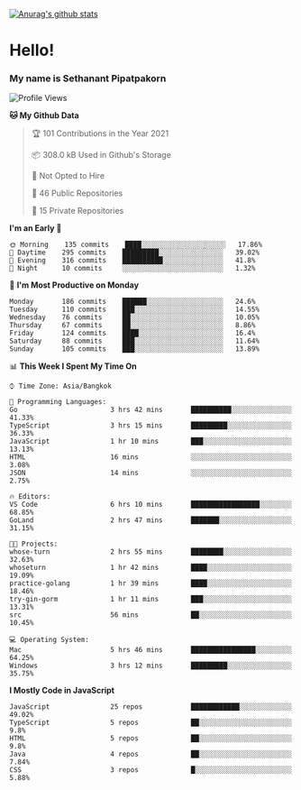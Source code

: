 [![Anurag's github stats](https://github-readme-stats.vercel.app/api?username=thetkpark&count_private=true&show_icons=true&theme=dracula)](https://github.com/anuraghazra/github-readme-stats)

# Hello!
### My name is Sethanant Pipatpakorn

<!--START_SECTION:waka-->
![Profile Views](http://img.shields.io/badge/Profile%20Views-8-blue)

**🐱 My Github Data** 

> 🏆 101 Contributions in the Year 2021
 > 
> 📦 308.0 kB Used in Github's Storage 
 > 
> 🚫 Not Opted to Hire
 > 
> 📜 46 Public Repositories 
 > 
> 🔑 15 Private Repositories  
 > 
**I'm an Early 🐤** 

```text
🌞 Morning    135 commits    ████░░░░░░░░░░░░░░░░░░░░░   17.86% 
🌆 Daytime    295 commits    █████████░░░░░░░░░░░░░░░░   39.02% 
🌃 Evening    316 commits    ██████████░░░░░░░░░░░░░░░   41.8% 
🌙 Night      10 commits     ░░░░░░░░░░░░░░░░░░░░░░░░░   1.32%

```
📅 **I'm Most Productive on Monday** 

```text
Monday       186 commits    ██████░░░░░░░░░░░░░░░░░░░   24.6% 
Tuesday      110 commits    ███░░░░░░░░░░░░░░░░░░░░░░   14.55% 
Wednesday    76 commits     ██░░░░░░░░░░░░░░░░░░░░░░░   10.05% 
Thursday     67 commits     ██░░░░░░░░░░░░░░░░░░░░░░░   8.86% 
Friday       124 commits    ████░░░░░░░░░░░░░░░░░░░░░   16.4% 
Saturday     88 commits     ███░░░░░░░░░░░░░░░░░░░░░░   11.64% 
Sunday       105 commits    ███░░░░░░░░░░░░░░░░░░░░░░   13.89%

```


📊 **This Week I Spent My Time On** 

```text
⌚︎ Time Zone: Asia/Bangkok

💬 Programming Languages: 
Go                       3 hrs 42 mins       ██████████░░░░░░░░░░░░░░░   41.33% 
TypeScript               3 hrs 15 mins       █████████░░░░░░░░░░░░░░░░   36.33% 
JavaScript               1 hr 10 mins        ███░░░░░░░░░░░░░░░░░░░░░░   13.13% 
HTML                     16 mins             ░░░░░░░░░░░░░░░░░░░░░░░░░   3.08% 
JSON                     14 mins             ░░░░░░░░░░░░░░░░░░░░░░░░░   2.75%

🔥 Editors: 
VS Code                  6 hrs 10 mins       █████████████████░░░░░░░░   68.85% 
GoLand                   2 hrs 47 mins       ███████░░░░░░░░░░░░░░░░░░   31.15%

🐱‍💻 Projects: 
whose-turn               2 hrs 55 mins       ████████░░░░░░░░░░░░░░░░░   32.63% 
whoseturn                1 hr 42 mins        ████░░░░░░░░░░░░░░░░░░░░░   19.09% 
practice-golang          1 hr 39 mins        ████░░░░░░░░░░░░░░░░░░░░░   18.46% 
try-gin-gorm             1 hr 11 mins        ███░░░░░░░░░░░░░░░░░░░░░░   13.31% 
src                      56 mins             ██░░░░░░░░░░░░░░░░░░░░░░░   10.45%

💻 Operating System: 
Mac                      5 hrs 46 mins       ████████████████░░░░░░░░░   64.25% 
Windows                  3 hrs 12 mins       █████████░░░░░░░░░░░░░░░░   35.75%

```

**I Mostly Code in JavaScript** 

```text
JavaScript               25 repos            ████████████░░░░░░░░░░░░░   49.02% 
TypeScript               5 repos             ██░░░░░░░░░░░░░░░░░░░░░░░   9.8% 
HTML                     5 repos             ██░░░░░░░░░░░░░░░░░░░░░░░   9.8% 
Java                     4 repos             ██░░░░░░░░░░░░░░░░░░░░░░░   7.84% 
CSS                      3 repos             █░░░░░░░░░░░░░░░░░░░░░░░░   5.88%

```



<!--END_SECTION:waka-->
